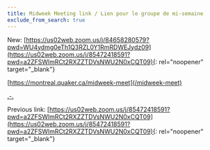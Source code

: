 ```yaml
---
title: Midweek Meeting link / Lien pour le groupe de mi-semaine
exclude_from_search: true
---
```

New: [https://us02web.zoom.us/j/84658280579?pwd=WU4ydmg0eTh1Q3RZL0Y1RmRDWEJydz09](https://us02web.zoom.us/j/85472418591?pwd=a2ZFSWlmRCt2RXZZTDVsNWU2N0xCQT09){: rel="noopener" target="_blank"}

[https://montreal.quaker.ca/midweek-meet](/midweek-meet)

[.-.](/meet-link)



Previous link: [https://us02web.zoom.us/j/85472418591?pwd=a2ZFSWlmRCt2RXZZTDVsNWU2N0xCQT09](https://us02web.zoom.us/j/85472418591?pwd=a2ZFSWlmRCt2RXZZTDVsNWU2N0xCQT09){: rel="noopener" target="_blank"}
